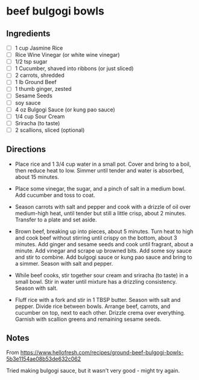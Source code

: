 # beef bulgogi bowls

## Ingredients

* [ ] 1 cup Jasmine Rice
* [ ] Rice Wine Vinegar (or white wine vinegar)
* [ ] 1/2 tsp sugar
* [ ] 1 Cucumber, shaved into ribbons (or just sliced)
* [ ] 2 carrots, shredded
* [ ] 1 lb Ground Beef
* [ ] 1 thumb ginger, zested
* [ ] Sesame Seeds
* [ ] soy sauce
* [ ] 4 oz Bulgogi Sauce (or kung pao sauce)
* [ ] 1/4 cup Sour Cream
* [ ] Sriracha (to taste)
* [ ] 2 scallions, sliced (optional)

## Directions

* Place rice and 1 3/4 cup water in a small pot. Cover and bring to a boil, then reduce heat to low. Simmer until tender and water is absorbed, about 15 minutes.

* Place some vinegar, the sugar, and a pinch of salt in a medium bowl. Add cucumber and toss to coat.

* Season carrots with salt and pepper and cook with a drizzle of oil over medium-high heat, until tender but still a little crisp, about 2 minutes. Transfer to a plate and set aside.

* Brown beef, breaking up into pieces, about 5 minutes. Turn heat to high and cook beef without stirring until crispy on the bottom, about 3 minutes. Add ginger and sesame seeds and cook until fragrant, about a minute. Add vinegar and scrape up browned bits. Add some soy sauce and stir to combine. Add bulgogi sauce or kung pao sauce and bring to a simmer. Season with salt and pepper.

* While beef cooks, stir together sour cream and sriracha (to taste) in a small bowl. Stir in water until mixture has a drizzling consistency. Season with salt.

* Fluff rice with a fork and stir in 1 TBSP butter. Season with salt and pepper. Divide rice between bowls. Arrange beef, carrots, and cucumber on top, next to each other. Drizzle crema over everything. Garnish with scallion greens and remaining sesame seeds.

## Notes

From https://www.hellofresh.com/recipes/ground-beef-bulgogi-bowls-5b3e1154ae08b53de632c062

Tried making bulgogi sauce, but it wasn't very good - might try again.
